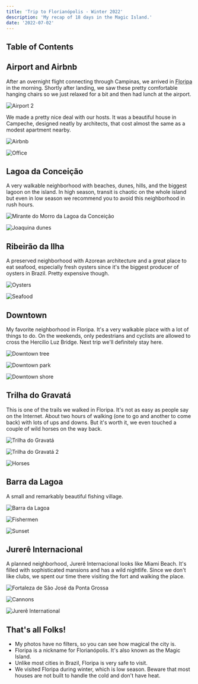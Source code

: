 ```yaml
---
title: 'Trip to Florianópolis - Winter 2022'
description: 'My recap of 18 days in the Magic Island.'
date: '2022-07-02'
---
```


## Table of Contents

## Airport and Airbnb

After an overnight flight connecting through Campinas, we arrived in <abbr title="Florianópolis">Floripa</abbr> in the morning. Shortly after landing, we saw these pretty comfortable hanging chairs so we just relaxed for a bit and then had lunch at the airport.

![Airport 2](/images/trip-florianopolis-winter-2022/airport.jpg)

We made a pretty nice deal with our hosts. It was a beautiful house in Campeche, designed neatly by architects, that cost almost the same as a modest apartment nearby.

![Airbnb](/images/trip-florianopolis-winter-2022/airbnb.jpg)

![Office](/images/trip-florianopolis-winter-2022/office.jpg)

## Lagoa da Conceição

A very walkable neighborhood with beaches, dunes, hills, and the biggest lagoon on the island. In high season, transit is chaotic on the whole island but even in low season we recommend you to avoid this neighborhood in rush hours.

![Mirante do Morro da Lagoa da Conceição](/images/trip-florianopolis-winter-2022/lagoa-lookout.jpg)

![Joaquina dunes](/images/trip-florianopolis-winter-2022/joaquina-dunes.jpg)

## Ribeirão da Ilha

A preserved neighborhood with Azorean architecture and a great place to eat seafood, especially fresh oysters since it's the biggest producer of oysters in Brazil. Pretty expensive though.

![Oysters](/images/trip-florianopolis-winter-2022/oysters.jpg)

![Seafood](/images/trip-florianopolis-winter-2022/seafood.jpg)

## Downtown

My favorite neighborhood in Floripa. It's a very walkable place with a lot of things to do. On the weekends, only pedestrians and cyclists are allowed to cross the Hercilio Luz Bridge. Next trip we'll definitely stay here.

![Downtown tree](/images/trip-florianopolis-winter-2022/downtown-tree.jpg)

![Downtown park](/images/trip-florianopolis-winter-2022/downtown-park.jpg)

![Downtown shore](/images/trip-florianopolis-winter-2022/downtown-shore.jpg)

## Trilha do Gravatá

This is one of the trails we walked in Floripa. It's not as easy as people say on the Internet. About two hours of walking (one to go and another to come back) with lots of ups and downs. But it's worth it, we even touched a couple of wild horses on the way back.

![Trilha do Gravatá](/images/trip-florianopolis-winter-2022/gravata-trail.jpg)

![Trilha do Gravatá 2](/images/trip-florianopolis-winter-2022/gravata-trail2.jpg)

![Horses](/images/trip-florianopolis-winter-2022/horses.jpg)

## Barra da Lagoa

A small and remarkably beautiful fishing village.

![Barra da Lagoa](/images/trip-florianopolis-winter-2022/barra-lagoa.jpg)

![Fishermen](/images/trip-florianopolis-winter-2022/fishermen.jpg)

![Sunset](/images/trip-florianopolis-winter-2022/sunset.jpg)

## Jurerê Internacional

A planned neighborhood, Jurerê Internacional looks like Miami Beach. It's filled with sophisticated mansions and has a wild nightlife. Since we don't like clubs, we spent our time there visiting the fort and walking the place.

![Fortaleza de São José da Ponta Grossa](/images/trip-florianopolis-winter-2022/fort.jpg)

![Cannons](/images/trip-florianopolis-winter-2022/cannons.jpg)

![Jurerê International](/images/trip-florianopolis-winter-2022/jurere-international.jpg)

## That's all Folks!

- My photos have no filters, so you can see how magical the city is.
- Floripa is a nickname for Florianópolis. It's also known as the Magic Island.
- Unlike most cities in Brazil, Floripa is very safe to visit.
- We visited Floripa during winter, which is low season. Beware that most houses are not built to handle the cold and don't have heat.
